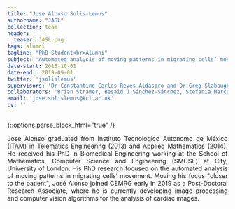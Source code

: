 ```yaml
---
title: "Jose Alonso Solis-Lemus"
authorname: "JASL"
collection: team
header:
  teaser: JASL.png
tags: alumni
tagline: "PhD Student<br>Alumni"
subject: "Automated analysis of moving patterns in migrating cells’ movement"
date-start: 2015-10-01
date-end:  2019-09-01
twitter: 'jsolislemus'
supervisors: 'Dr Constantino Carlos Reyes-Aldasoro and Dr Greg Slabaugh'
collaborators: 'Brian Stramer, Besaid J Sánchez-Sánchez, Stefania Marcotti, Mubarik Burki'
email: 'jose.solislemus@kcl.ac.uk'
cv: ''
---
```

{::options parse_block_html="true" /}

<p align= "justify">
José Alonso graduated from Instituto Tecnologico Autonomo de México (ITAM) in Telematics Engineering (2013) and Applied Mathematics (2014). He received his PhD in Biomedical Engineering working at the School of Mathematics, Computer Science and Engineering (SMCSE) at City, University of London. His PhD research focused on the automated analysis of moving patterns in migrating cells’ movement. Moving his focus "closer to the patient", José Alonso joined CEMRG early in 2019 as a Post-Doctoral Research Associate, where he is currently developing image processing and computer vision algorithms for the analysis of cardiac images.
